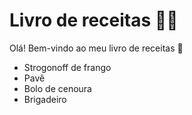 # Livro de receitas :man_cook:

Olá! Bem-vindo ao meu livro de receitas :wave:

- Strogonoff de frango
- Pavê
- Bolo de cenoura
- Brigadeiro
